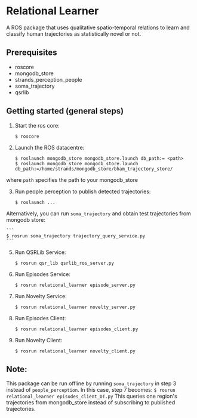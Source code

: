 # Relational Learner
A ROS package that uses qualitative spatio-temporal relations to learn and classify human trajectories as statistically novel or not. 


Prerequisites
-------------

- roscore
- mongodb_store
- strands_perception_people
- soma_trajectory
- qsrlib

Getting started (general steps)
-------------------------------
1. Start the ros core:

    ```
   $ roscore
    ```
2. Launch the ROS datacentre:

    ```
    $ roslaunch mongodb_store mongodb_store.launch db_path:= <path>
    $ roslaunch mongodb_store mongodb_store.launch db_path:=/home/strands/mongodb_store/bham_trajectory_store/
    ```
  where `path` specifies the path to your mongodb_store

3. Run people perception to publish detected trajectories:

    ```
    $ roslaunch ...
    ```

  Alternatively, you can run `soma_trajectory` and obtain test trajectories from mongodb store:
  
    ```
    $ rosrun soma_trajectory trajectory_query_service.py 
    ```
  
5. Run QSRLib Service:

    ```
    $ rosrun qsr_lib qsrlib_ros_server.py 
    ```

5. Run Episodes Service:

    ```
    $ rosrun relational_learner episode_server.py
    ```

6. Run Novelty Service:

    ```
    $ rosrun relational_learner novelty_server.py
    ```

7. Run Episodes Client: 
    ```
    $ rosrun relational_learner episodes_client.py
    ```

8. Run Novelty Client: 
    ```
    $ rosrun relational_learner novelty_client.py
    ```

Note:
-----
This package can be run offline by running `soma_trajectory` in step 3 instead of `people_perception`. In this case, step 7 becomes:
    ```
    $ rosrun relational_learner episodes_client_OT.py
    ```
This queries one region's trajectories from mongodb_store instead of subscribing to published trajectories. 


